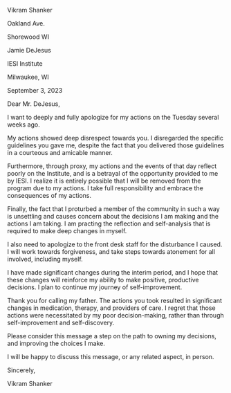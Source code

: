 Vikram Shanker

Oakland Ave.

Shorewood WI


Jamie DeJesus

IESI Institute

Milwaukee, WI


September 3, 2023

Dear Mr. DeJesus,

I want to deeply and fully apologize for my actions on the Tuesday several weeks ago.

My actions showed deep disrespect towards you.  I disregarded the specific guidelines you gave me, despite the fact that you delivered those guidelines in a courteous and amicable manner.

Furthermore, through proxy, my actions and the events of that day reflect poorly on the Institute, and is a betrayal of the opportunity provided to me by IESI.  I realize it is entirely possible that I will be removed from the program due to my actions. I take full responsibility and embrace the consequences of my actions.

Finally, the fact that I proturbed a member of the community in such a way is unsettling and causes concern about the decisions I am making and the actions I am taking.  I am practing the reflection and self-analysis that is required to make deep changes in myself.

I also need to apologize to the front desk staff for the disturbance I caused.  I will work towards forgiveness, and take steps towards atonement for all involved, including myself.

I have made significant changes during the interim period, and I hope that these changes will reinforce my ability to make positive, productive decisions.  I plan to continue my journey of self-improvement.

Thank you for calling my father.  The actions you took resulted in significant changes in medication, therapy, and providers of care.  I regret that those actions were necessitated by my poor decision-making, rather than through self-improvement and self-discovery.

Please consider this message a step on the path to owning my decisions, and improving the choices I make.

I will be happy to discuss this message, or any related aspect, in person.

Sincerely,

Vikram Shanker
